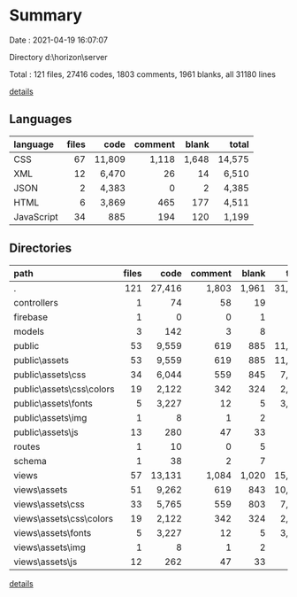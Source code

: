 # Summary

Date : 2021-04-19 16:07:07

Directory d:\horizon\server

Total : 121 files,  27416 codes, 1803 comments, 1961 blanks, all 31180 lines

[details](details.md)

## Languages
| language | files | code | comment | blank | total |
| :--- | ---: | ---: | ---: | ---: | ---: |
| CSS | 67 | 11,809 | 1,118 | 1,648 | 14,575 |
| XML | 12 | 6,470 | 26 | 14 | 6,510 |
| JSON | 2 | 4,383 | 0 | 2 | 4,385 |
| HTML | 6 | 3,869 | 465 | 177 | 4,511 |
| JavaScript | 34 | 885 | 194 | 120 | 1,199 |

## Directories
| path | files | code | comment | blank | total |
| :--- | ---: | ---: | ---: | ---: | ---: |
| . | 121 | 27,416 | 1,803 | 1,961 | 31,180 |
| controllers | 1 | 74 | 58 | 19 | 151 |
| firebase | 1 | 0 | 0 | 1 | 1 |
| models | 3 | 142 | 3 | 8 | 153 |
| public | 53 | 9,559 | 619 | 885 | 11,063 |
| public\assets | 53 | 9,559 | 619 | 885 | 11,063 |
| public\assets\css | 34 | 6,044 | 559 | 845 | 7,448 |
| public\assets\css\colors | 19 | 2,122 | 342 | 324 | 2,788 |
| public\assets\fonts | 5 | 3,227 | 12 | 5 | 3,244 |
| public\assets\img | 1 | 8 | 1 | 2 | 11 |
| public\assets\js | 13 | 280 | 47 | 33 | 360 |
| routes | 1 | 10 | 0 | 5 | 15 |
| schema | 1 | 38 | 2 | 7 | 47 |
| views | 57 | 13,131 | 1,084 | 1,020 | 15,235 |
| views\assets | 51 | 9,262 | 619 | 843 | 10,724 |
| views\assets\css | 33 | 5,765 | 559 | 803 | 7,127 |
| views\assets\css\colors | 19 | 2,122 | 342 | 324 | 2,788 |
| views\assets\fonts | 5 | 3,227 | 12 | 5 | 3,244 |
| views\assets\img | 1 | 8 | 1 | 2 | 11 |
| views\assets\js | 12 | 262 | 47 | 33 | 342 |

[details](details.md)